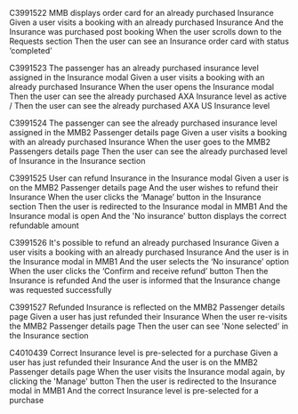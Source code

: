 C3991522 MMB displays order card for an already purchased Insurance
Given a user visits a booking with an already purchased Insurance
And the Insurance was purchased post booking
When the user scrolls down to the Requests section
Then the user can see an Insurance order card with status ‘completed’

C3991523 The passenger has an already purchased insurance level assigned in the Insurance modal
Given a user visits a booking with an already purchased Insurance
When the user opens the Insurance modal
Then the user can see the already purchased AXA Insurance level as active / Then the user can see the already purchased AXA US Insurance level

C3991524 The passenger can see the already purchased insurance level assigned in the MMB2 Passenger details page
Given a user visits a booking with an already purchased Insurance
When the user goes to the MMB2 Passengers details page
Then the user can see the already purchased level of Insurance in the Insurance section

C3991525 User can refund Insurance in the Insurance modal
Given a user is on the MMB2 Passenger details page
And the user wishes to refund their Insurance
When the user clicks the ‘Manage’ button in the Insurance section
Then the user is redirected to the Insurance modal in MMB1
And the Insurance modal is open
And the 'No insurance' button displays the correct refundable amount

C3991526 It's possible to refund an already purchased Insurance
Given a user visits a booking with an already purchased Insurance
And the user is in the Insurance modal in MMB1
And the user selects the ‘No insurance’ option
When the user clicks the ‘Confirm and receive refund’ button
Then the Insurance is refunded
And the user is informed that the Insurance change was requested successfully

C3991527 Refunded Insurance is reflected on the MMB2 Passenger details page
Given a user has just refunded their Insurance
When the user re-visits the MMB2 Passenger details page
Then the user can see 'None selected' in the Insurance section

C4010439 Correct Insurance level is pre-selected for a purchase
Given a user has just refunded their Insurance
And the user is on the MMB2 Passenger details page
When the user visits the Insurance modal again, by clicking the 'Manage' button
Then the user is redirected to the Insurance modal in MMB1
And the correct Insurance level is pre-selected for a purchase
